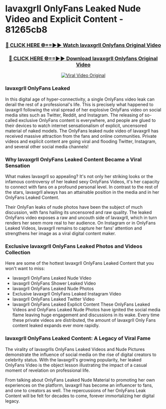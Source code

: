 # lavaxgrll OnlyFans Leaked Nude Video and Explicit Content - 81265cb8

<div align="center">

### [🔴 CLICK HERE 🌐==►► Watch lavaxgrll Onlyfans Original Video](https://aff.leakpic.com/?utm_medium=9dac6e3e92780789e695eb65dc45befdb20081c8&utm_campaign=Link_for_leakpic_com)

### [🔴 CLICK HERE 🌐==►► Download lavaxgrll Onlyfans Original Video](https://aff.leakpic.com/?utm_medium=9dac6e3e92780789e695eb65dc45befdb20081c8&utm_campaign=Link_for_leakpic_com)

[![Viral Video Original](https://i.ibb.co.com/xMMVF88/686577567.gif)](https://aff.leakpic.com/?utm_medium=9dac6e3e92780789e695eb65dc45befdb20081c8&utm_campaign=Link_for_leakpic_com)

</div>

### lavaxgrll OnlyFans Leaked
In this digital age of hyper-connectivity, a single OnlyFans video leak can derail the rest of a professional's life. This is precisely what happened to lavaxgrll following the viral spread of her explosive OnlyFans video on social media sites such as Twitter, Reddit, and Instagram. The releasing of so-called exclusive OnlyFans content is everywhere, and people are glued to their devices to watch internet sensationalism of explicit, uncensored material of naked models. 
The OnlyFans leaked nude video of lavaxgrll has received massive attraction from the fans and online communities. Private videos and explicit content are going viral and flooding Twitter, Instagram, and several other social media channels!

### Why lavaxgrll OnlyFans Leaked Content Became a Viral Sensation
What makes lavaxgrll so appealing? It's not only her striking looks or the infamous controversy of her leaked sexy OnlyFans Videos, it's her capacity to connect with fans on a profound personal level. In contrast to the rest of the stars, lavaxgrll always has an attainable position in the media and in her OnlyFans Leaked Content.

Their OnlyFan leaks of nude photos have been the subject of much discussion, with fans hailing its uncensored and raw quality. The leaked OnlyFans video exposes a raw and uncouth side of lavaxgrll, which in turn renders her seem more real to her audience. On Instagram or in OnlyFans Leaked Videos, lavaxgrll remains to capture her fans' attention and strengthens her image as a viral digital content maker.

### Exclusive lavaxgrll OnlyFans Leaked Photos and Videos Collection
Here are some of the hottest lavaxgrll OnlyFans Leaked Content that you won't want to miss:
- lavaxgrll OnlyFans Leaked Nude Video
- lavaxgrll OnlyFans Shower Leaked Video
- lavaxgrll OnlyFans Leaked Nude Photos
- Exclusive lavaxgrll OnlyFans Leaked Instagram Video
- lavaxgrll OnlyFans Leaked Twitter Video
- lavaxgrll OnlyFans Leaked Explicit Content
These OnlyFans Leaked Videos and OnlyFans Leaked Nude Photos have ignited the social media flame leaving huge engagement and discussions in its wake. Every time these private videos are distributed, the amount of lavaxgrll Only Fans content leaked expands ever more rapidly.

### lavaxgrll OnlyFans Leaked Content: A Legacy of Viral Fame
The virality of lavaxgrlls OnlyFans Leaked Videos and Nude Pictures demonstrate the influence of social media on the rise of digital creators to celebrity status. With the lavaxgrll's growing popularity, her leaked OnlyFans Video is the object lesson illustrating the impact of a casual moment of revelation on professional life.

From talking about OnlyFans Leaked Nude Material to promoting her own experiences on the platform, lavaxgrll has become an influencer to fans, and one to creators as well. The repercussions of her OnlyFans Leak Content will be felt for decades to come, forever immortalizing her digital legacy.
